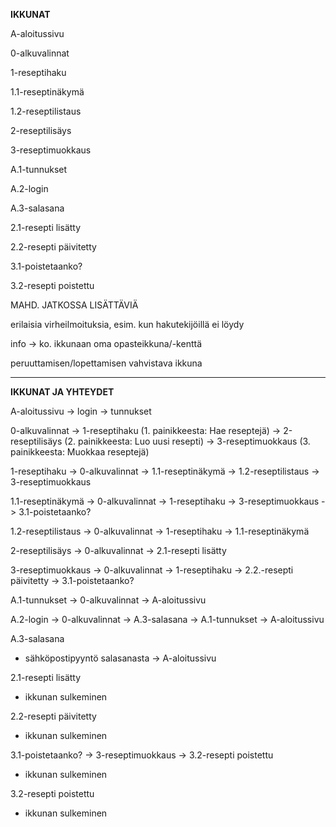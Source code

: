 **IKKUNAT**


A-aloitussivu

0-alkuvalinnat

1-reseptihaku

1.1-reseptinäkymä

1.2-reseptilistaus

2-reseptilisäys

3-reseptimuokkaus

A.1-tunnukset

A.2-login

A.3-salasana

2.1-resepti lisätty

2.2-resepti päivitetty

3.1-poistetaanko?

3.2-resepti poistettu


MAHD. JATKOSSA LISÄTTÄVIÄ


erilaisia virheilmoituksia, esim. kun hakutekijöillä ei löydy

info -> ko. ikkunaan oma opasteikkuna/-kenttä

peruuttamisen/lopettamisen vahvistava ikkuna

-------------------------------------------------------

**IKKUNAT JA YHTEYDET**


A-aloitussivu
-> login
-> tunnukset

0-alkuvalinnat
-> 1-reseptihaku (1. painikkeesta: Hae reseptejä)
-> 2-reseptilisäys (2. painikkeesta: Luo uusi resepti)
-> 3-reseptimuokkaus (3. painikkeesta: Muokkaa reseptejä)

1-reseptihaku
-> 0-alkuvalinnat
-> 1.1-reseptinäkymä
-> 1.2-reseptilistaus
-> 3-reseptimuokkaus

1.1-reseptinäkymä
-> 0-alkuvalinnat
-> 1-reseptihaku
-> 3-reseptimuokkaus
-> 3.1-poistetaanko?

1.2-reseptilistaus
-> 0-alkuvalinnat
-> 1-reseptihaku
-> 1.1-reseptinäkymä

2-reseptilisäys
-> 0-alkuvalinnat
-> 2.1-resepti lisätty

3-reseptimuokkaus
-> 0-alkuvalinnat
-> 1-reseptihaku
-> 2.2.-resepti päivitetty
-> 3.1-poistetaanko?

A.1-tunnukset
-> 0-alkuvalinnat
-> A-aloitussivu

A.2-login
-> 0-alkuvalinnat
-> A.3-salasana
-> A.1-tunnukset
-> A-aloitussivu

A.3-salasana
- sähköpostipyyntö salasanasta
-> A-aloitussivu

2.1-resepti lisätty
- ikkunan sulkeminen

2.2-resepti päivitetty
- ikkunan sulkeminen

3.1-poistetaanko?
-> 3-reseptimuokkaus
-> 3.2-resepti poistettu
- ikkunan sulkeminen

3.2-resepti poistettu
- ikkunan sulkeminen
